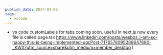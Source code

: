 ```yaml
---
publish_date: 2024-04-02
tags:
  - vscode
---
```


  - vs code customLabels for tabs coming soon. useful in next.js now every file is called page.tsx 
    https://www.linkedin.com/posts/wesbos_i-am-so-happy-this-is-being-implemented-ugcPost-7176578095288647680-_KWX?utm_source=share&utm_medium=member_desktop
Í